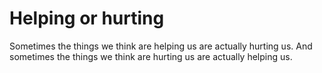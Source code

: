 # Helping or hurting

Sometimes the things we think are helping us are actually hurting us. And sometimes the things we think are hurting us are actually helping us.
